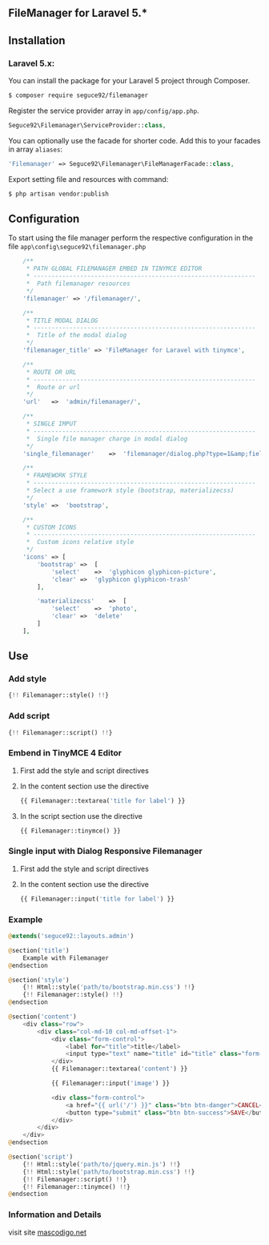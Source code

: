 ## FileManager for Laravel 5.*

## Installation

### Laravel 5.x:
You can install the package for your Laravel 5 project through Composer.

```bash
$ composer require seguce92/filemanager
```

Register the service provider array in `app/config/app.php`.
```php
Seguce92\Filemanager\ServiceProvider::class,
```

You can optionally use the facade for shorter code. Add this to your facades in array `aliases`:
```php
'Filemanager' => Seguce92\Filemanager\FileManagerFacade::class,
```

Export setting file and resources with command:

```bash
$ php artisan vendor:publish
```

## Configuration
To start using the file manager perform the respective configuration in the file `app\config\seguce92\filemanager.php`

```php
    /**
     * PATH GLOBAL FILEMANAGER EMBED IN TINYMCE EDITOR
     * --------------------------------------------------------------
     *  Path filemanager resources
     */
    'filemanager' => '/filemanager/',

    /**
     * TITLE MODAL DIALOG
     * --------------------------------------------------------------
     *  Title of the modal dialog
     */
    'filemanager_title' => 'FileManager for Laravel with tinymce',

    /**
     * ROUTE OR URL
     * --------------------------------------------------------------
     *  Route or url
     */
    'url'	=>	'admin/filemanager/',

    /**
     * SINGLE IMPUT
     * --------------------------------------------------------------
     *  Single file manager charge in modal dialog
     */
    'single_filemanager'	=>	'filemanager/dialog.php?type=1&amp;field_id=image-filemanager&amp;relative_url=1',

    /**
     * FRAMEWORK STYLE
     * --------------------------------------------------------------
     * Select a use framework style (bootstrap, materializecss)
     */
    'style' =>  'bootstrap',

    /**
     * CUSTOM ICONS
     * --------------------------------------------------------------
     *  Custom icons relative style
     */
    'icons' => [
        'bootstrap' =>  [
            'select'    =>  'glyphicon glyphicon-picture',
            'clear' =>  'glyphicon glyphicon-trash'
        ],

        'materializecss'    =>  [
            'select'    =>  'photo',
            'clear' =>  'delete'
        ]
    ],
```

## Use

### Add style

```php
{!! Filemanager::style() !!}
```

### Add script

```php
{!! Filemanager::script() !!}
```

### Embend in TinyMCE 4 Editor

1. First add the style and script directives
2. In the content section use the directive

    ```php
    {{ Filemanager::textarea('title for label') }}
    ```
    
3. In the script section use the directive

    ```php
    {{ Filemanager::tinymce() }}
    ```

### Single input with Dialog Responsive Filemanager

1. First add the style and script directives
2. In the content section use the directive

    ```php
    {{ Filemanager::input('title for label') }}
    ```

### Example

```php
@extends('seguce92::layouts.admin')

@section('title')
	Example with Filemanager
@endsection

@section('style')
    {!! Html::style('path/to/bootstrap.min.css') !!}
    {!! Filemanager::style() !!}
@endsection

@section('content')
    <div class="row">
        <div class="col-md-10 col-md-offset-1">
            <div class="form-control">
                <label for="title">title</label>
                <input type="text" name="title" id="title" class="form-control">
            </div>
            {{ Filemanager::textarea('content') }}

            {{ Filemanager::input('image') }}

            <div class="form-control">
                <a href="{{ url('/') }}" class="btn btn-danger">CANCEL</a>
                <button type="submit" class="btn btn-success">SAVE</button>
            </div>
        </div>
    </div>
@endsection

@section('script')
    {!! Html::style('path/to/jquery.min.js') !!}
    {!! Html::style('path/to/bootstrap.min.css') !!}
    {!! Filemanager::script() !!}
    {!! Filemanager::tinymce() !!}
@endsection
```

### Information and Details
visit site [mascodigo.net](https://mascodigo.net)
